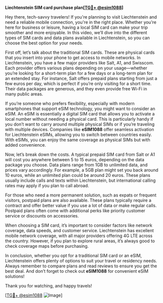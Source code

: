 **Liechtenstein SIM card purchase plan[[TG💪+ @esim1088](https://t.me/s/esim1088)]**

Hey there, tech-savvy travelers! If you're planning to visit Liechtenstein and need a reliable mobile connection, you're in the right place. Whether you're here for business or leisure, having a local SIM card can make your trip smoother and more enjoyable. In this video, we’ll dive into the different types of SIM cards and data plans available in Liechtenstein, so you can choose the best option for your needs.

First off, let’s talk about the traditional SIM cards. These are physical cards that you insert into your phone to get access to mobile networks. In Liechtenstein, you have a few major providers like Salt, A1, and Swisscom. Each provider offers various plans depending on your usage—whether you’re looking for a short-term plan for a few days or a long-term plan for an extended stay. For instance, Salt offers prepaid plans starting from just a few euros per day, which is perfect if you’re only visiting for a short time. Their data packages are generous, and they even provide free Wi-Fi in many public areas. 

If you’re someone who prefers flexibility, especially with modern smartphones that support eSIM technology, you might want to consider an eSIM. An eSIM is essentially a digital SIM card that allows you to activate a local number without needing a physical card. This is particularly handy if you don’t want to carry around multiple physical SIMs or if you’re traveling with multiple devices. Companies like **eSIM1088** offer seamless activation for Liechtenstein eSIMs, allowing you to switch between countries easily. With eSIMs, you can enjoy the same coverage as physical SIMs but with added convenience.

Now, let’s break down the costs. A typical prepaid SIM card from Salt or A1 will cost you anywhere between 5 to 15 euros, depending on the data package you choose. Data plans range from 1GB to unlimited data, and prices vary accordingly. For example, a 5GB plan might set you back around 10 euros, while an unlimited plan could be around 20 euros. These plans usually include calls and texts within Liechtenstein, but international calling rates may apply if you plan to call abroad.

For those who need a more permanent solution, such as expats or frequent visitors, postpaid plans are also available. These plans typically require a contract and offer better value if you use a lot of data or make regular calls. Postpaid plans often come with additional perks like priority customer service or discounts on accessories.

When choosing a SIM card, it’s important to consider factors like network coverage, data speeds, and customer service. Liechtenstein has excellent mobile network coverage, with all major providers offering 4G LTE across the country. However, if you plan to explore rural areas, it’s always good to check coverage maps before purchasing.

In conclusion, whether you opt for a traditional SIM card or an eSIM, Liechtenstein offers plenty of options to suit your travel or residency needs. Always remember to compare plans and read reviews to ensure you get the best deal. And don’t forget to check out **eSIM1088** for convenient eSIM solutions!

Thank you for watching, and happy travels! 

[[TG💪+ @esim1088](https://t.me/s/esim1088) ![Image](https://i.postimg.cc/Y0z9fWf4/image.png)]
